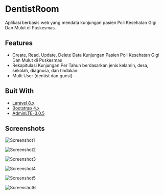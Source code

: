
# DentistRoom

Aplikasi berbasis web yang mendata kunjungan pasien Poli Kesehatan Gigi Dan Mulut di Puskesmas.


## Features

- Create, Read, Update, Delete Data Kunjungan Pasien Poli Kesehatan Gigi Dan Mulut di Puskesmas
- Rekapitulasi Kunjungan Per Tahun berdasarkan jenis kelamin, desa, sekolah, diagnosa, dan tindakan
- Multi User (dentist dan guest)

## Buit With

- [Laravel 8.x](https://laravel.com/)
- [Bootstrap 4.x](https://getbootstrap.com/)
- [AdminLTE-3.0.5](https://adminlte.io/)

## Screenshots

![Screenshot1](https://drgagus.github.io/assets/img/projects/p7/01.jpg)

![Screenshot2](https://drgagus.github.io/assets/img/projects/p7/02.jpg)

![Screenshot3](https://drgagus.github.io/assets/img/projects/p7/03.jpg)

![Screenshot4](https://drgagus.github.io/assets/img/projects/p7/04.jpg)

![Screenshot5](https://drgagus.github.io/assets/img/projects/p7/05.jpg)

![Screenshot6](https://drgagus.github.io/assets/img/projects/p7/06.jpg)

